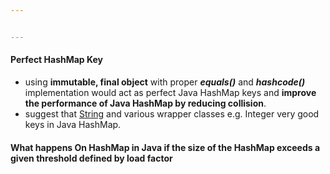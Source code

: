```yaml
---


---
```


<h4 id="perfect-hashmap-key">Perfect HashMap Key</h4>
<ul>
<li>using <strong>immutable, final object</strong> with proper <strong><em>equals()</em></strong> and <strong><em>hashcode()</em></strong> implementation would act as perfect Java HashMap keys and <strong>improve the performance of Java HashMap by reducing collision</strong>.</li>
<li>suggest that <a href="http://javarevisited.blogspot.sg/2011/07/string-vs-stringbuffer-vs-stringbuilder.html">String</a> and various wrapper classes e.g. Integer very good keys in Java HashMap.</li>
</ul>
<h4 id="what-happens-on-hashmap-in-java-if-the-size-of-the-hashmap-exceeds-a-given-threshold-defined-by-load-factor">What happens On HashMap in Java if the size of the HashMap exceeds a given threshold defined by load factor</h4>

